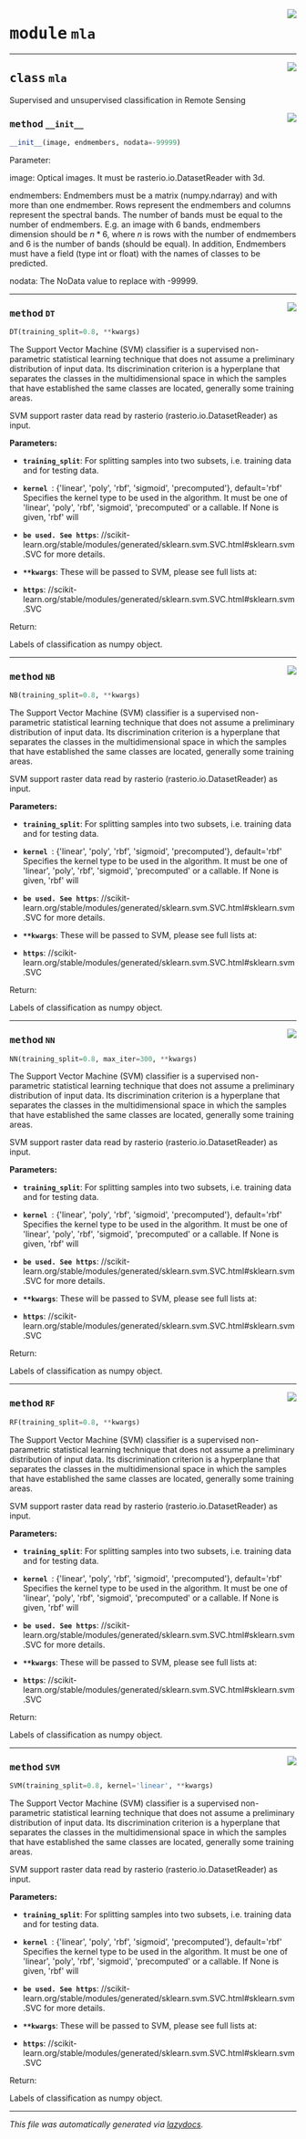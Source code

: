 <!-- markdownlint-disable -->

<a href="..\eopy\mla.py#L0"><img align="right" style="float:right;" src="https://img.shields.io/badge/-source-cccccc?style=flat-square"></a>

# <kbd>module</kbd> `mla`






---

<a href="..\eopy\mla.py#L16"><img align="right" style="float:right;" src="https://img.shields.io/badge/-source-cccccc?style=flat-square"></a>

## <kbd>class</kbd> `mla`
Supervised and unsupervised classification in Remote Sensing 

<a href="..\eopy\mla.py#L20"><img align="right" style="float:right;" src="https://img.shields.io/badge/-source-cccccc?style=flat-square"></a>

### <kbd>method</kbd> `__init__`

```python
__init__(image, endmembers, nodata=-99999)
```

Parameter: 

 image: Optical images. It must be rasterio.io.DatasetReader with 3d.  

 endmembers: Endmembers must be a matrix (numpy.ndarray) and with more than one endmember.   Rows represent the endmembers and columns represent the spectral bands.  The number of bands must be equal to the number of endmembers.  E.g. an image with 6 bands, endmembers dimension should be $n*6$, where $n$   is rows with the number of endmembers and 6 is the number of bands   (should be equal).  In addition, Endmembers must have a field (type int or float) with the names   of classes to be predicted.  

 nodata: The NoData value to replace with -99999. 




---

<a href="..\eopy\mla.py#L205"><img align="right" style="float:right;" src="https://img.shields.io/badge/-source-cccccc?style=flat-square"></a>

### <kbd>method</kbd> `DT`

```python
DT(training_split=0.8, **kwargs)
```

The Support Vector Machine (SVM) classifier is a supervised non-parametric statistical learning technique that  does not assume a preliminary distribution of input data. Its discrimination criterion is a  hyperplane that separates the classes in the multidimensional space in which the samples  that have established the same classes are located, generally some training areas. 

SVM support raster data read by rasterio (rasterio.io.DatasetReader) as input. 





**Parameters:**
 


 - <b>`training_split`</b>:  For splitting samples into two subsets, i.e. training data and for testing  data. 


 - <b>`kernel `</b>:  {'linear', 'poly', 'rbf', 'sigmoid', 'precomputed'}, default='rbf' Specifies   the kernel type to be used in the algorithm. It must be one of 'linear', 'poly',   'rbf', 'sigmoid', 'precomputed' or a callable. If None is given, 'rbf' will  
 - <b>`be used. See https`</b>: //scikit-learn.org/stable/modules/generated/sklearn.svm.SVC.html#sklearn.svm.SVC for more details. 


 - <b>`**kwargs`</b>:  These will be passed to SVM, please see full lists at: 
 - <b>`https`</b>: //scikit-learn.org/stable/modules/generated/sklearn.svm.SVC.html#sklearn.svm.SVC 

Return: 

Labels of classification as numpy object. 

---

<a href="..\eopy\mla.py#L425"><img align="right" style="float:right;" src="https://img.shields.io/badge/-source-cccccc?style=flat-square"></a>

### <kbd>method</kbd> `NB`

```python
NB(training_split=0.8, **kwargs)
```

The Support Vector Machine (SVM) classifier is a supervised non-parametric statistical learning technique that  does not assume a preliminary distribution of input data. Its discrimination criterion is a  hyperplane that separates the classes in the multidimensional space in which the samples  that have established the same classes are located, generally some training areas. 

SVM support raster data read by rasterio (rasterio.io.DatasetReader) as input. 





**Parameters:**
 


 - <b>`training_split`</b>:  For splitting samples into two subsets, i.e. training data and for testing  data. 


 - <b>`kernel `</b>:  {'linear', 'poly', 'rbf', 'sigmoid', 'precomputed'}, default='rbf' Specifies   the kernel type to be used in the algorithm. It must be one of 'linear', 'poly',   'rbf', 'sigmoid', 'precomputed' or a callable. If None is given, 'rbf' will  
 - <b>`be used. See https`</b>: //scikit-learn.org/stable/modules/generated/sklearn.svm.SVC.html#sklearn.svm.SVC for more details. 


 - <b>`**kwargs`</b>:  These will be passed to SVM, please see full lists at: 
 - <b>`https`</b>: //scikit-learn.org/stable/modules/generated/sklearn.svm.SVC.html#sklearn.svm.SVC 

Return: 

Labels of classification as numpy object. 

---

<a href="..\eopy\mla.py#L535"><img align="right" style="float:right;" src="https://img.shields.io/badge/-source-cccccc?style=flat-square"></a>

### <kbd>method</kbd> `NN`

```python
NN(training_split=0.8, max_iter=300, **kwargs)
```

The Support Vector Machine (SVM) classifier is a supervised non-parametric statistical learning technique that  does not assume a preliminary distribution of input data. Its discrimination criterion is a  hyperplane that separates the classes in the multidimensional space in which the samples  that have established the same classes are located, generally some training areas. 

SVM support raster data read by rasterio (rasterio.io.DatasetReader) as input. 





**Parameters:**
 


 - <b>`training_split`</b>:  For splitting samples into two subsets, i.e. training data and for testing  data. 


 - <b>`kernel `</b>:  {'linear', 'poly', 'rbf', 'sigmoid', 'precomputed'}, default='rbf' Specifies   the kernel type to be used in the algorithm. It must be one of 'linear', 'poly',   'rbf', 'sigmoid', 'precomputed' or a callable. If None is given, 'rbf' will  
 - <b>`be used. See https`</b>: //scikit-learn.org/stable/modules/generated/sklearn.svm.SVC.html#sklearn.svm.SVC for more details. 


 - <b>`**kwargs`</b>:  These will be passed to SVM, please see full lists at: 
 - <b>`https`</b>: //scikit-learn.org/stable/modules/generated/sklearn.svm.SVC.html#sklearn.svm.SVC 

Return: 

Labels of classification as numpy object. 

---

<a href="..\eopy\mla.py#L315"><img align="right" style="float:right;" src="https://img.shields.io/badge/-source-cccccc?style=flat-square"></a>

### <kbd>method</kbd> `RF`

```python
RF(training_split=0.8, **kwargs)
```

The Support Vector Machine (SVM) classifier is a supervised non-parametric statistical learning technique that  does not assume a preliminary distribution of input data. Its discrimination criterion is a  hyperplane that separates the classes in the multidimensional space in which the samples  that have established the same classes are located, generally some training areas. 

SVM support raster data read by rasterio (rasterio.io.DatasetReader) as input. 





**Parameters:**
 


 - <b>`training_split`</b>:  For splitting samples into two subsets, i.e. training data and for testing  data. 


 - <b>`kernel `</b>:  {'linear', 'poly', 'rbf', 'sigmoid', 'precomputed'}, default='rbf' Specifies   the kernel type to be used in the algorithm. It must be one of 'linear', 'poly',   'rbf', 'sigmoid', 'precomputed' or a callable. If None is given, 'rbf' will  
 - <b>`be used. See https`</b>: //scikit-learn.org/stable/modules/generated/sklearn.svm.SVC.html#sklearn.svm.SVC for more details. 


 - <b>`**kwargs`</b>:  These will be passed to SVM, please see full lists at: 
 - <b>`https`</b>: //scikit-learn.org/stable/modules/generated/sklearn.svm.SVC.html#sklearn.svm.SVC 

Return: 

Labels of classification as numpy object. 

---

<a href="..\eopy\mla.py#L95"><img align="right" style="float:right;" src="https://img.shields.io/badge/-source-cccccc?style=flat-square"></a>

### <kbd>method</kbd> `SVM`

```python
SVM(training_split=0.8, kernel='linear', **kwargs)
```

The Support Vector Machine (SVM) classifier is a supervised non-parametric statistical learning technique that  does not assume a preliminary distribution of input data. Its discrimination criterion is a  hyperplane that separates the classes in the multidimensional space in which the samples  that have established the same classes are located, generally some training areas. 

SVM support raster data read by rasterio (rasterio.io.DatasetReader) as input. 





**Parameters:**
 


 - <b>`training_split`</b>:  For splitting samples into two subsets, i.e. training data and for testing  data. 


 - <b>`kernel `</b>:  {'linear', 'poly', 'rbf', 'sigmoid', 'precomputed'}, default='rbf' Specifies   the kernel type to be used in the algorithm. It must be one of 'linear', 'poly',   'rbf', 'sigmoid', 'precomputed' or a callable. If None is given, 'rbf' will  
 - <b>`be used. See https`</b>: //scikit-learn.org/stable/modules/generated/sklearn.svm.SVC.html#sklearn.svm.SVC for more details. 


 - <b>`**kwargs`</b>:  These will be passed to SVM, please see full lists at: 
 - <b>`https`</b>: //scikit-learn.org/stable/modules/generated/sklearn.svm.SVC.html#sklearn.svm.SVC 

Return: 

Labels of classification as numpy object. 




---

_This file was automatically generated via [lazydocs](https://github.com/ml-tooling/lazydocs)._
